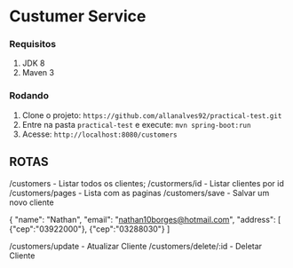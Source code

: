 # Custumer Service

### Requisitos

1. JDK 8
1. Maven 3

### Rodando

1. Clone o projeto: `https://github.com/allanalves92/practical-test.git`
1. Entre na pasta `practical-test` e execute: `mvn spring-boot:run`
1. Acesse: `http://localhost:8080/customers`

## ROTAS 

/customers - Listar todos os clientes;
/custormers/id - Listar clientes por id
/customers/pages - Lista com as paginas
/customers/save - Salvar um novo cliente

{
    "name": "Nathan",
    "email": "nathan10borges@hotmail.com",
	"address": [
	     {"cep":"03922000"}, 
		 {"cep":"03288030"}
	]
 
 /customers/update - Atualizar Cliente
 /customers/delete/:id - Deletar Cliente

